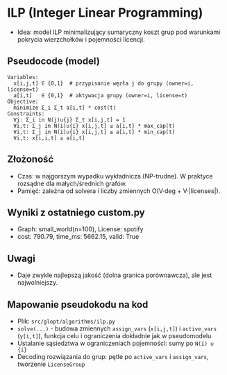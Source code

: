 # ILP (Integer Linear Programming)

- Idea: model ILP minimalizujący sumaryczny koszt grup pod warunkami pokrycia wierzchołków i pojemności licencji.

## Pseudocode (model)
```
Variables:
  x[i,j,t] ∈ {0,1}  # przypisanie węzła j do grupy (owner=i, license=t)
  a[i,t]   ∈ {0,1}  # aktywacja grupy (owner=i, license=t)
Objective:
  minimize Σ_i Σ_t a[i,t] * cost(t)
Constraints:
  ∀j: Σ_i in N(j)∪{j} Σ_t x[i,j,t] = 1
  ∀i,t: Σ_j in N(i)∪{i} x[i,j,t] ≤ a[i,t] * max_cap(t)
  ∀i,t: Σ_j in N(i)∪{i} x[i,j,t] ≥ a[i,t] * min_cap(t)
  ∀i,t: x[i,i,t] ≥ a[i,t]
```

## Złożoność
- Czas: w najgorszym wypadku wykładnicza (NP-trudne). W praktyce rozsądne dla małych/średnich grafów.
- Pamięć: zależna od solvera i liczby zmiennych O(V·deg + V·|licenses|).

## Wyniki z ostatniego custom.py
- Graph: small_world(n=100), License: spotify
- cost: 790.79, time_ms: 5662.15, valid: True

## Uwagi
- Daje zwykle najlepszą jakość (dolna granica porównawcza), ale jest najwolniejszy.

## Mapowanie pseudokodu na kod
- Plik: `src/glopt/algorithms/ilp.py`
- `solve(...)` - budowa zmiennych `assign_vars` (`x[i,j,t]`) i `active_vars` (`y[i,t]`), funkcja celu i ograniczenia dokładnie jak w pseudomodelu
- Ustalanie sąsiedztwa w ograniczeniach pojemności: sumy po `N(i) ∪ {i}`
- Decoding rozwiązania do grup: pętle po `active_vars` i `assign_vars`, tworzenie `LicenseGroup`
